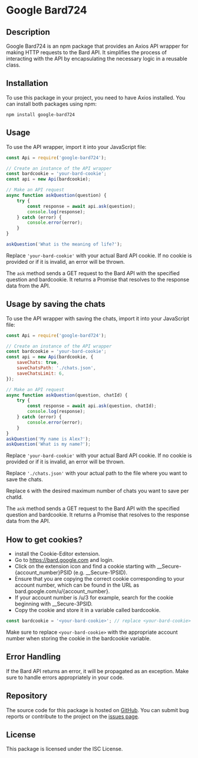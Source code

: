 # Google Bard724

## Description

Google Bard724 is an npm package that provides an Axios API wrapper for making HTTP requests to the Bard API. It simplifies the process of interacting with the API by encapsulating the necessary logic in a reusable class.

## Installation

To use this package in your project, you need to have Axios installed. You can install both packages using npm:

```
npm install google-bard724
```

## Usage

To use the API wrapper, import it into your JavaScript file:

```javascript
const Api = require('google-bard724');

// Create an instance of the API wrapper
const bardcookie = 'your-bard-cookie';
const api = new Api(bardcookie);

// Make an API request
async function askQuestion(question) {
    try {
        const response = await api.ask(question);
        console.log(response);
    } catch (error) {
        console.error(error);
    }
}

askQuestion('What is the meaning of life?');
```

Replace `'your-bard-cookie'` with your actual Bard API cookie. If no cookie is provided or if it is invalid, an error will be thrown.

The `ask` method sends a GET request to the Bard API with the specified question and bardcookie. It returns a Promise that resolves to the response data from the API.

## Usage by saving the chats

To use the API wrapper with saving the chats, import it into your JavaScript file:

```javascript
const Api = require('google-bard724');

// Create an instance of the API wrapper
const bardcookie = 'your-bard-cookie';
const api = new Api(bardcookie, {
    saveChats: true,
    saveChatsPath: './chats.json',
    saveChatsLimit: 6,
});

// Make an API request
async function askQuestion(question, chatId) {
    try {
        const response = await api.ask(question, chatId);
        console.log(response);
    } catch (error) {
        console.error(error);
    }
}
askQuestion('My name is Alex?');
askQuestion('What is my name?');
```

Replace `'your-bard-cookie'` with your actual Bard API cookie. If no cookie is provided or if it is invalid, an error will be thrown.

Replace `'./chats.json'` with your actual path to the file where you want to save the chats.

Replace `6` with the desired maximum number of chats you want to save per chatId.

The `ask` method sends a GET request to the Bard API with the specified question and bardcookie. It returns a Promise that resolves to the response data from the API.




##  How to get cookies?

* install the Cookie-Editor extension.
* Go to https://bard.google.com and login.
* Click on the extension icon and find a cookie starting with __Secure-{account_number}PSID (e.g. __Secure-1PSID).
* Ensure that you are copying the correct cookie corresponding to your account number, which can be found in the URL as bard.google.com/u/{account_number}.
* If your account number is /u/3 for example, search for the cookie beginning with __Secure-3PSID.
* Copy the cookie and store it in a variable called bardcookie.


```javascript
const bardcookie = '<your-bard-cookie>'; // replace <your-bard-cookie> with your account number
```

Make sure to replace `<your-bard-cookie>` with the appropriate account number when storing the cookie in the bardcookie variable.

## Error Handling

If the Bard API returns an error, it will be propagated as an exception. Make sure to handle errors appropriately in your code.

## Repository

The source code for this package is hosted on [GitHub](https://github.com/Alex-724/google-bard724). You can submit bug reports or contribute to the project on the [issues page](https://github.com/Alex-724/google-bard724/issues).

## License

This package is licensed under the ISC License.